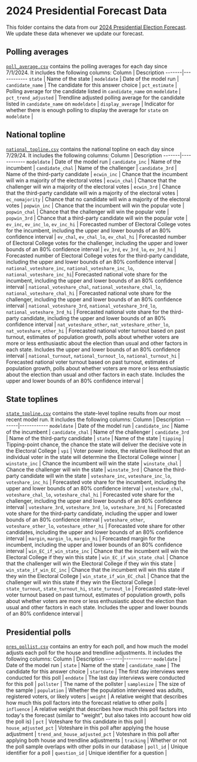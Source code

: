 # 2024 Presidential Forecast Data
This folder contains the data from our [2024 Presidential Election Forecast](https://www.natesilver.net/p/nate-silver-2024-president-election-polls-model). We update these data whenever we update our forecast. 

## Polling averages
[`poll_average.csv`](https://github.com/eli-mckown-dawson/SilverBulletin/blob/main/2024%20Presidential%20Forecast%20Data/poll_average.csv) contains the polling averages for each day since 7/1/2024. It includes the following columns:
Column | Description
-------|------------
`state` | Name of the state <tr></tr> |
`modeldate` | Date of the model run <tr></tr> |
`candidate_name` | The candidate for this answer choice <tr></tr> |
`pct_estimate` | Polling average for the candidate listed in `candidate_name` on `modeldate` <tr></tr> |
`pct_trend_adjusted` | Trendline adjusted polling average for the candidate listed in `candidate_name` on `modeldate` <tr></tr> |
`display_average` | Indicator for whether there is enough polling to display the average for `state` on `modeldate` <tr></tr> |

## National topline
[`national_topline.csv`](https://github.com/eli-mckown-dawson/SilverBulletin/blob/main/2024%20Presidential%20Forecast%20Data/national_topline.csv) contains the national topline on each day since 7/29/24. It includes the following columns:
Column | Description
-------|------------
`modeldate` | Date of the model run <tr></tr> |
`candidate_inc` | Name of the incumbent <tr></tr> |
`candidate_chal` | Name of the challenger <tr></tr> |
`candidate_3rd` | Name of the third-party candidate <tr></tr> |
`ecwin_inc` | Chance that the incumbent will win a majority of the electoral votes <tr></tr> |
`ecwin_chal` | Chance that the challenger will win a majority of the electoral votes <tr></tr> |
`ecwin_3rd` | Chance that the third-party candidate will win a majority of the electoral votes <tr></tr> |
`ec_nomajority` | Chance that no candidate will win a majority of the electoral votes <tr></tr> |
`popwin_inc` | Chance that the incumbent will win the popular vote <tr></tr> |
`popwin_chal` | Chance that the challenger will win the popular vote <tr></tr> |
`popwin_3rd` | Chance that a third-party candidate will win the popular vote <tr></tr> |
`ev_inc`, `ev_inc_lo`, `ev_inc_hi` | Forecasted number of Electoral College votes for the incumbent, including the upper and lower bounds of an 80% confidence interval <tr></tr> |
`ev_chal`, `ev_chal_lo`, `ev_chal_hi` | Forecasted number of Electoral College votes for the challenger, including the upper and lower bounds of an 80% confidence interval <tr></tr> |
`ev_3rd`, `ev_3rd_lo`, `ev_3rd_hi` | Forecasted number of Electoral College votes for the third-party candidate, including the upper and lower bounds of an 80% confidence interval <tr></tr> |
`national_voteshare_inc`, `national_voteshare_inc_lo`, `national_voteshare_inc_hi`| Forecasted national vote share for the incumbent, including the upper and lower bounds of an 80% confidence interval <tr></tr> |
`national_voteshare_chal`, `national_voteshare_chal_lo`, `national_voteshare_chal_hi` | Forecasted national vote share for the challenger, including the upper and lower bounds of an 80% confidence interval <tr></tr> |
`national_voteshare_3rd`, `national_voteshare_3rd_lo`, `national_voteshare_3rd_hi` | Forecasted national vote share for the third-party candidate, including the upper and lower bounds of an 80% confidence interval <tr></tr> |
`nat_voteshare_other`, `nat_voteshare_other_lo`, `nat_voteshare_other_hi` | Forecasted national voter turnout based on past turnout, estimates of population growth, polls about whether voters are more or less enthusiastic about the election than usual and other factors in each state. Includes the upper and lower bounds of an 80% confidence interval <tr></tr> | 
`national_turnout`, `national_turnout_lo`, `national_turnout_hi` | Forecasted national voter turnout based on past turnout, estimates of population growth, polls about whether voters are more or less enthusiastic about the election than usual and other factors in each state. Includes the upper and lower bounds of an 80% confidence interval <tr></tr> |

## State toplines
[`state_topline.csv`](https://github.com/eli-mckown-dawson/SilverBulletin/blob/main/2024%20Presidential%20Forecast%20Data/state_topline.csv) contains the state-level topline results from our most recent model run. It includes the following columns:
Column | Description
-------|------------
`modeldate` | Date of the model run <tr></tr> |
`candidate_inc` | Name of the incumbent <tr></tr> |
`candidate_chal` | Name of the challenger <tr></tr> |
`candidate_3rd` | Name of the third-party candidate <tr></tr> |
`state` | Name of the state <tr></tr> |
`tipping` | Tipping-point chance, the chance the state will deliver the decisive vote in the Electoral College <tr></tr> |
`vpi` | Voter power index, the relative likelihood that an individual voter in the state will determine the Electoral College winner <tr></tr> |
`winstate_inc` | Chance the incumbent will win the state <tr></tr> |
`winstate_chal` | Chance the challenger will win the state <tr></tr> |
`winstate_3rd` | Chance the third-party candidate will win the state <tr></tr> |
`voteshare_inc`, `voteshare_inc_lo`, `voteshare_inc_hi` | Forecasted vote share for the incumbent, including the upper and lower bounds of an 80% confidence interval <tr></tr> |
`voteshare_chal`, `voteshare_chal_lo`, `voteshare_chal_hi` | Forecasted vote share for the challenger, including the upper and lower bounds of an 80% confidence interval <tr></tr> |
`voteshare_3rd`, `voteshare_3rd_lo`, `voteshare_3rd_hi` | Forecasted vote share for the third-party candidate, including the upper and lower bounds of an 80% confidence interval <tr></tr> |
`voteshare_other`, `voteshare_other_lo`, `voteshare_other_hi` | Forecasted vote share for other candidates, including the upper and lower bounds of an 80% confidence interval <tr></tr> |
`margin`, `margin_lo`, `margin_hi` | Forecasted margin for the incumbent, including the upper and lower bounds of an 80% confidence interval <tr></tr> |
`win_EC_if_win_state_inc` | Chance that the incumbent will win the Electoral College if they win this state <tr></tr> |
`win_EC_if_win_state_chal` | Chance that the challenger will win the Electoral College if they win this state <tr></tr> |
`win_state_if_win_EC_inc` | Chance that the incumbent will win this state if they win the Electoral College <tr></tr> |
`win_state_if_win_EC_chal` | Chance that the challenger will win this state if they win the Electoral College <tr></tr> |
`state_turnout`, `state_turnout_hi`, `state_turnout_lo` | Forecasted state-level voter turnout based on past turnout, estimates of population growth, polls about whether voters are more or less enthusiastic about the election than usual and other factors in each state. Includes the upper and lower bounds of an 80% confidence interval <tr></tr> |

## Presidential polls
[`pres_pollist.csv`](https://github.com/eli-mckown-dawson/SilverBulletin/blob/main/2024%20Presidential%20Forecast%20Data/pres_pollist.csv) contains an entry for each poll, and how much the model adjusts each poll for the house and trendline adjustments. It includes the following columns:
Column | Description
-------|------------
`modeldate` | Date of the model run <tr></tr> |
`state` | Name of the state <tr></tr> |
`candidate_name` | The candidate for this answer choice <tr></tr> |
`startdate` | The first day interviews were conducted for this poll <tr></tr> |
`enddate` | The last day interviews were conducted for this poll <tr></tr> |
`pollster` | The name of the pollster <tr></tr> |
`samplesize` | The size of the sample <tr></tr> |
`population` | Whether the population interviewed was adults, registered voters, or likely voters <tr></tr> |
`weight` | A relative weight that describes how much this poll factors into the forecast relative to other polls <tr></tr> |
`influence` | A relative weight that describes how much this poll factors into today's the forecast (similar to "weight", but also takes into account how old the poll is) <tr></tr> |
`pct` | Voteshare for this candidate in this poll <tr></tr> |
`house_adjusted_pct` | Voteshare in this poll after applying the house adjustment <tr></tr> |
`trend_and_house_adjusted_pct` | Voteshare in this poll after applying both house and trendline adjustments <tr></tr> |
`tracking` | Whether or not the poll sample overlaps with other polls in our database <tr></tr> |
`poll_id` | Unique identifier for a poll <tr></tr> |
`question_id` | Unique identifier for a question <tr></tr> |
